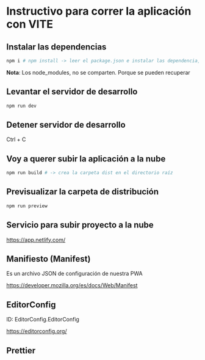 # Instructivo para correr la aplicación con VITE

## Instalar las dependencias

```sh
npm i # npm install -> leer el package.json e instalar las dependencia, creando el node_modules.
```

**Nota**: Los node_modules, no se comparten. Porque se pueden recuperar

## Levantar el servidor de desarrollo

```sh
npm run dev
```

## Detener servidor de desarrollo

Ctrl + C

## Voy a querer subir la aplicación a la nube

```sh
npm run build # -> crea la carpeta dist en el directorio raíz
```

## Previsualizar la carpeta de distribución

```sh
npm run preview
```

## Servicio para subir proyecto a la nube

<https://app.netlify.com/>

## Manifiesto (Manifest)
Es un archivo JSON de configuración de nuestra PWA

<https://developer.mozilla.org/es/docs/Web/Manifest>

## EditorConfig

ID: EditorConfig.EditorConfig

<https://editorconfig.org/>

## Prettier


